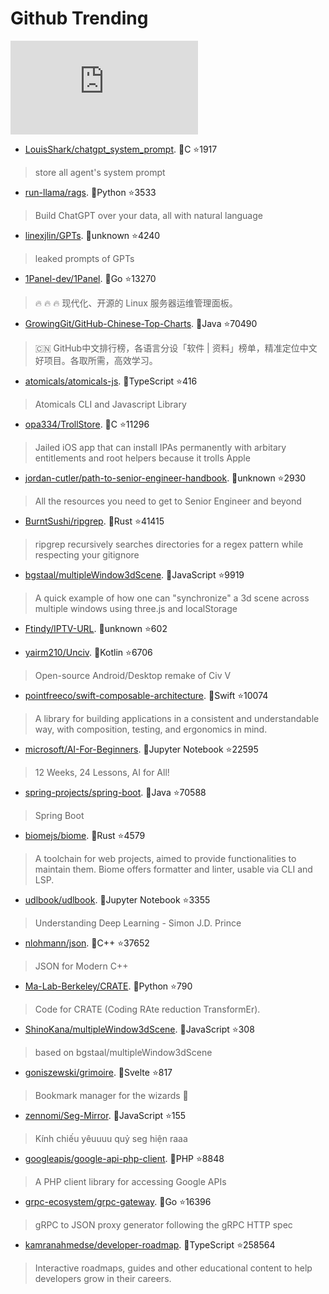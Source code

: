 # Github Trending 
 ![daily-bing](https://api.isoyu.com/bing_images.php) 
 - [LouisShark/chatgpt_system_prompt](https://github.com/LouisShark/chatgpt_system_prompt). 💪C ⭐1917 
 > store all agent's system prompt 
 - [run-llama/rags](https://github.com/run-llama/rags). 💪Python ⭐3533 
 > Build ChatGPT over your data, all with natural language 
 - [linexjlin/GPTs](https://github.com/linexjlin/GPTs). 💪unknown ⭐4240 
 > leaked prompts of GPTs 
 - [1Panel-dev/1Panel](https://github.com/1Panel-dev/1Panel). 💪Go ⭐13270 
 > 🔥 🔥 🔥 现代化、开源的 Linux 服务器运维管理面板。 
 - [GrowingGit/GitHub-Chinese-Top-Charts](https://github.com/GrowingGit/GitHub-Chinese-Top-Charts). 💪Java ⭐70490 
 > 🇨🇳 GitHub中文排行榜，各语言分设「软件 | 资料」榜单，精准定位中文好项目。各取所需，高效学习。 
 - [atomicals/atomicals-js](https://github.com/atomicals/atomicals-js). 💪TypeScript ⭐416 
 > Atomicals CLI and Javascript Library 
 - [opa334/TrollStore](https://github.com/opa334/TrollStore). 💪C ⭐11296 
 > Jailed iOS app that can install IPAs permanently with arbitary entitlements and root helpers because it trolls Apple 
 - [jordan-cutler/path-to-senior-engineer-handbook](https://github.com/jordan-cutler/path-to-senior-engineer-handbook). 💪unknown ⭐2930 
 > All the resources you need to get to Senior Engineer and beyond 
 - [BurntSushi/ripgrep](https://github.com/BurntSushi/ripgrep). 💪Rust ⭐41415 
 > ripgrep recursively searches directories for a regex pattern while respecting your gitignore 
 - [bgstaal/multipleWindow3dScene](https://github.com/bgstaal/multipleWindow3dScene). 💪JavaScript ⭐9919 
 > A quick example of how one can "synchronize" a 3d scene across multiple windows using three.js and localStorage 
 - [Ftindy/IPTV-URL](https://github.com/Ftindy/IPTV-URL). 💪unknown ⭐602 
 >  
 - [yairm210/Unciv](https://github.com/yairm210/Unciv). 💪Kotlin ⭐6706 
 > Open-source Android/Desktop remake of Civ V 
 - [pointfreeco/swift-composable-architecture](https://github.com/pointfreeco/swift-composable-architecture). 💪Swift ⭐10074 
 > A library for building applications in a consistent and understandable way, with composition, testing, and ergonomics in mind. 
 - [microsoft/AI-For-Beginners](https://github.com/microsoft/AI-For-Beginners). 💪Jupyter Notebook ⭐22595 
 > 12 Weeks, 24 Lessons, AI for All! 
 - [spring-projects/spring-boot](https://github.com/spring-projects/spring-boot). 💪Java ⭐70588 
 > Spring Boot 
 - [biomejs/biome](https://github.com/biomejs/biome). 💪Rust ⭐4579 
 > A toolchain for web projects, aimed to provide functionalities to maintain them. Biome offers formatter and linter, usable via CLI and LSP. 
 - [udlbook/udlbook](https://github.com/udlbook/udlbook). 💪Jupyter Notebook ⭐3355 
 > Understanding Deep Learning - Simon J.D. Prince 
 - [nlohmann/json](https://github.com/nlohmann/json). 💪C++ ⭐37652 
 > JSON for Modern C++ 
 - [Ma-Lab-Berkeley/CRATE](https://github.com/Ma-Lab-Berkeley/CRATE). 💪Python ⭐790 
 > Code for CRATE (Coding RAte reduction TransformEr). 
 - [ShinoKana/multipleWindow3dScene](https://github.com/ShinoKana/multipleWindow3dScene). 💪JavaScript ⭐308 
 > based on bgstaal/multipleWindow3dScene 
 - [goniszewski/grimoire](https://github.com/goniszewski/grimoire). 💪Svelte ⭐817 
 > Bookmark manager for the wizards 🧙 
 - [zennomi/Seg-Mirror](https://github.com/zennomi/Seg-Mirror). 💪JavaScript ⭐155 
 > Kính chiếu yêuuuu quỷ seg hiện raaa 
 - [googleapis/google-api-php-client](https://github.com/googleapis/google-api-php-client). 💪PHP ⭐8848 
 > A PHP client library for accessing Google APIs 
 - [grpc-ecosystem/grpc-gateway](https://github.com/grpc-ecosystem/grpc-gateway). 💪Go ⭐16396 
 > gRPC to JSON proxy generator following the gRPC HTTP spec 
 - [kamranahmedse/developer-roadmap](https://github.com/kamranahmedse/developer-roadmap). 💪TypeScript ⭐258564 
 > Interactive roadmaps, guides and other educational content to help developers grow in their careers. 
 
